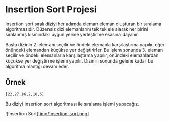 # Insertion Sort Projesi

Insertion sort sıralı diziyi her adımda eleman eleman oluşturan bir sıralama algoritmasıdır. Düzensiz dizi elemanlarını tek tek ele alarak her birini sıralanmış kısmındaki uygun yerine yerleştirme esasına dayanır.

Başta dizinin 2. elemanı seçilir ve öndeki elemanla karşılaştırma yapılır, eğer önündeki elemandan küçükse yer değiştirirler. Bu işlem sonunda 3. eleman seçilir ve öndeki elemanlarla karşılaştırma yapılır, önündeki elemanlardan küçükse yer değiştirme işlemi yapılır. Dizinin sonunda gelene kadar bu algoritma mantığı devam eder.

## Örnek
``` 
[22,27,16,2,18,6] 
```

Bu diziyi insertion sort algoritması ile sıralama işlemi yapacağız.

![Insertion Sort][[img/insertion-sort.png](https://github.com/cemalettinaltintas/patika-homeworks/blob/master/veri-yapilari/img/insertion-sort.PNG)]
